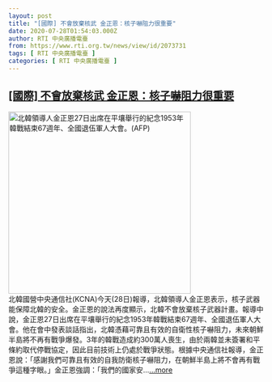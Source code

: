 ```yaml
---
layout: post
title: "[國際] 不會放棄核武 金正恩：核子嚇阻力很重要"
date: 2020-07-28T01:54:03.000Z
author: RTI 中央廣播電臺
from: https://www.rti.org.tw/news/view/id/2073731
tags: [ RTI 中央廣播電臺 ]
categories: [ RTI 中央廣播電臺 ]
---
```

<!--1595901243000-->
[[國際] 不會放棄核武 金正恩：核子嚇阻力很重要](https://www.rti.org.tw/news/view/id/2073731)
------

<div>
<img src="https://static.rti.org.tw/assets/thumbnails/2020/07/28/52cb6bbf5fe1962eaec6df91f3208416.jpg" width="360" alt="北韓領導人金正恩27日出席在平壤舉行的紀念1953年韓戰結束67週年、全國退伍軍人大會。(AFP)" title="北韓領導人金正恩27日出席在平壤舉行的紀念1953年韓戰結束67週年、全國退伍軍人大會。(AFP)"><br>北韓國營中央通信社(KCNA)今天(28日)報導，北韓領導人金正恩表示，核子武器能保障北韓的安全。金正恩的說法再度顯示，北韓不會放棄核子武器計畫。報導中說，金正恩27日出席在平壤舉行的紀念1953年韓戰結束67週年、全國退伍軍人大會。他在會中發表談話指出，北韓憑藉可靠且有效的自衛性核子嚇阻力，未來朝鮮半島將不再有戰爭爆發。3年的韓戰造成約300萬人喪生，由於兩韓並未簽署和平條約取代停戰協定，因此目前技術上仍處於戰爭狀態。根據中央通信社報導，金正恩說：「感謝我們可靠且有效的自我防衛核子嚇阻力，在朝鮮半島上將不會再有戰爭這種字眼。」金正恩強調：「我們的國家安...<a target="_blank" href="https://www.rti.org.tw/news/view/id/2073731">...more</a>
</div>
